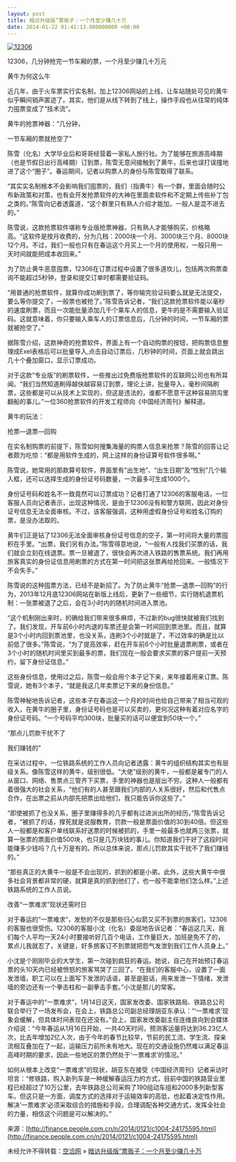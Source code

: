 ```yaml
---
layout: post
title: 暗访升级版”票贩子：一个月至少赚几十万
date: 2014-01-22 01:41:13.000000000 +08:00
---
```


[![12306](http://kongqia.com/wp-content/uploads/2014/01/3026010_09.jpg)](http://kongqia.com/wp-content/uploads/2014/01/3026010_09.jpg)

12306，几分钟抢完一节车厢的票，一个月至少赚几十万元

黄牛为何这么牛

近几年，由于火车票实行实名制，加上12306网站的上线，让车站随处可见的黄牛似乎瞬间销声匿迹了。其实，他们是从线下转到了线上，操作手段也从往常的纯体力囤票变成了“技术流”。

黄牛的抢票神器：“几分钟，

一节车厢的票就抢空了”

陈雪（化名）大学毕业后和哥哥经营着一家私人旅行社。为了能够在旅游高峰期（也是节假日出行高峰期）订到票，陈雪无意间接触到了黄牛，后来也误打误撞地进了这个“圈子”。春运期间，记者以购票人的身份与陈雪取得了联系。

“其实实名制根本不会影响我们囤票的，我们（指黄牛）有一个群，里面会随时公布新政策和对策，也有会开发抢票软件的大神在里面卖软件和不定期上传些补丁包之类的。”陈雪向记者透露道，“这个群里只有熟人介绍才能加，一般人是混不进去的。”

陈雪说，这款抢票软件堪称专业版抢票神器，只有熟人才能够购买，价格略高。“这软件是按月收费的，分为几档：2000块一个月、3000块三个月、8000块12个月。不过，我们一般也只有在春运这个月买上一个月的使用权，一般只用一天时间就能把成本收回来。”

为了防止黄牛恶意囤票，12306在订票过程中设置了很多道坎儿，包括两次购票查询不能超过5秒钟，登录和提交订单时都需要验证码。

“用普通的抢票软件，就算你成功刷到票了，等你输完验证码要么就是无法提交，要么等你提交了，一般票也被抢了。”陈雪告诉记者，“我们这款抢票软件能以毫秒的速度刷票，而且一次能批量添加几千个乘车人的信息，更牛的是不需要输入验证码。这就意味着，你只要输入乘车人的订票信息后，几分钟的时间，一节车厢的票就被抢空了。”

据陈雪介绍，这款神奇的抢票软件，界面上有一个自动购票的按钮，把购票信息整理成Exel表格后可以批量导入,点击自动订票后，几秒钟的时间，页面上就会跳出几十个叠加窗口，显示订票成功。

对于这款“专业版”的刷票软件，一些推出过免费版抢票软件的互联网公司也有所耳闻。“我们当然知道刷得越快越容易订到票，理论上讲，批量导入，毫秒间隔刷票，这些都是可以从技术上实现的，但这是违法的，谁都不愿意干这种容易阴沟里翻船的事儿。”一位360抢票软件的开发工程师向《中国经济周刊》解释道。

黄牛的玩法：

抢票—退票—回购

在实名制购票的前提下，陈雪如何搜集海量的购票人信息来抢票？陈雪的回答让记者颇为吃惊：“都是用软件生成的，网上这样的身份证算号软件很多啊。”

陈雪说，她常用的那款算号软件，界面里有“出生地”、“出生日期”及“性别”几个输入框，还可以选择生成的身份证号码数量，一次最多可生成1000个。

身份证号码和姓名不一致竟然可以订票成功？记者打通了12306的客服电话，一位客服人员向记者表示，出现这种情况，是由于12306没有和警方联网，因此对身份证号信息无法全面审核。不过，该客服强调，这种用虚假身份证号和姓名订购的票，是没办法取的。

黄牛们正是钻了12306无法全面审核身份证号信息的空子，第一时间将大量的票囤积在手里。“出票，我们另有办法。”陈雪得意地说，“一般有人找我们买票的话，我们就会立刻在线退票。票一旦被退了，很快会再次进入铁路的售票系统。我们再用旅客真实的身份证信息用刷票的方式在第一时间把这张票再给抢回来。一般情况下不会失手。”

陈雪说的这种囤票方法，已经不是新招了。为了防止黄牛“抢票—退票—回购”的行为，2013年12月底12306网站在新版上线后，更新了一些细节，实行随机退票机制：一张票被退了之后，会在3小时内的随机时间进入票池。

“这个机制刚出来时，的确给我们带来很多麻烦，不过新的bug很快就被我们找到了。我们发现，开车前6小时内退的车票还是会第一时间回到票池里。而且，就算是3个小时内回到票池里，也没关系，连刷3个小时就是了，不过效率的确是比以前低了很多。”陈雪说，“为了提高效率，赶在开车前6个小时批量退票刷票，或者在3个小时的随机时间里买到最多的票，我们现在一般会要求买票的客户提前一天预约，留下身份证信息。”

这些身份信息，使用过之后，陈雪一般会用个本子记下来，来年接着用来订票。陈雪说，她有3个本子，“就是我这几年卖票记下来的身份信息。”

陈雪神秘地告诉记者，这些本子在春运这一个月的时间也给自己带来了相当可观的收入，在黄牛的圈子里，身份证号码也是可以买卖的，更何况这种有着对应名字的身份证号码。“一个号码平均300块，批量买的话可以便宜到50块一个。”

“那点儿罚款干扰不了

我们赚钱的”

在采访过程中，一位铁路系统的工作人员向记者透露：黄牛的组织结构其实也有层级关系。像陈雪这样的黄牛，级别很低。“大佬”级别的黄牛，一般都是雇专门的人从窗口、网络、售票点三管齐下买票，手里的神器也是层出不穷。这种人一般都有着很强大的社会关系，“他们有的人甚至跟我们内部的人关系很好，然后和代售点合作，在出票之前从内部先把票出给他们，我只能告诉你这些了。”

“即使被抓了也没关系，圈子里赚得多的几乎都有过进派出所的经历。”陈雪告诉记者，“被抓了的话，撑死就是说服教育，罚款一般是票面价值的30到40倍。但这些人一般都是和客户单线联系好送票的时候被抓的，手里一般最多也就两三张票，就算一张票的票面价值500块，也只是几万块钱的事儿。你知道我们干好了这段时间能赚多少钱吗？几十万是有的。所以总体来说，那点儿罚款其实干扰不了我们赚钱的。”

“那些真正的大黄牛一般是不会出现的，抓到的都是小弟。此外，这些大黄牛中很多社会背景都非常的硬，就算是真的抓到他们了，也一般不能拿他们怎么样。”上述铁路系统的工作人员说。

改善“一票难求”现状还需时日

对于春运的“一票难求”，发愁的不仅是那些归心似箭又买不到票的旅客们，12306的客服也很受伤。12306的客服小沈（化名）委屈地告诉记者：“春运这几天，我们每个人平均一天24小时要接听好几百个电话，工作量巨大，加班是免不了的，累点儿我就忍了，关键是，好多旅客订不到票就把怨气发泄到我们工作人员身上。”

小沈是个刚刚毕业的大学生，第一次碰到疯狂的春运。她说，自己在开始预订春运票的头10天内已经被愤怒的旅客骂哭了三回了。“在我们的客服中心，设置了一面发泄墙，职工可以在上面写下发泄的话语，甚至是脏话，用来发泄一下情绪，发泄墙的旁边还有一个拳击柱和一副拳击手套。”小沈是那儿的常客。

对于春运中的“一票难求”，1月14日这天，国家发改委、国家铁路局、铁路总公司联合举行了一场发布会，在会上，铁路总公司副总经理胡亚东承认：“‘一票难求’现象会缓解，但具体时间表现在还没有。”会上，国家发改委副主任连维良向到会媒体介绍说：“今年春运从1月16日开始，一共40天时间，预测客运量将达到36.23亿人次，比去年增加2亿人次，由于今年的春节比较早，节前的民工流、学生流、探亲流相互叠加在了一起，运输压力前所未有地大。现在的交通设施仍然难以满足春运高峰时期的要求，因此一些地区的票仍然处于‘一票难求’的情况。”

如何从根本上改变“一票难求”的现状，胡亚东在接受《中国经济周刊》记者采访时坦言：“修铁路，购入新列车是一种缓解春运压力的方式，目前中国的铁路营业里程已经超过了10万公里，去年铁路总公司采购了190组动车组和2000多列新型客车。但这只是一方面，调度方式的选择对于运输效率的高低，也起着决定性作用。解决‘一票难求’必须采取综合的措施和手段，合理调配各种交通方式，发挥全社会的力量，相信这个问题是可以解决的。”

来源：[http://finance.people.com.cn/n/2014/0121/c1004-24175595.html](http://finance.people.com.cn/n/2014/0121/c1004-24175595.html)

未经允许不得转载：[空洽网](http://kongqia.com) » [暗访升级版”票贩子：一个月至少赚几十万](http://kongqia.com/33238.html)


